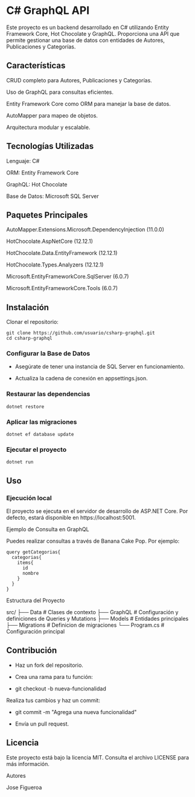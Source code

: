 ﻿# C# GraphQL API

Este proyecto es un backend desarrollado en C# utilizando Entity Framework Core, Hot Chocolate y GraphQL. Proporciona una API que permite gestionar una base de datos con entidades de Autores, Publicaciones y Categorías.

## Características

CRUD completo para Autores, Publicaciones y Categorías.

Uso de GraphQL para consultas eficientes.

Entity Framework Core como ORM para manejar la base de datos.

AutoMapper para mapeo de objetos.

Arquitectura modular y escalable.

## Tecnologías Utilizadas

Lenguaje: C#

ORM: Entity Framework Core

GraphQL: Hot Chocolate

Base de Datos: Microsoft SQL Server

## Paquetes Principales

AutoMapper.Extensions.Microsoft.DependencyInjection (11.0.0)

HotChocolate.AspNetCore (12.12.1)

HotChocolate.Data.EntityFramework (12.12.1)

HotChocolate.Types.Analyzers (12.12.1)

Microsoft.EntityFrameworkCore.SqlServer (6.0.7)

Microsoft.EntityFrameworkCore.Tools (6.0.7)

## Instalación

Clonar el repositorio:

```
git clone https://github.com/usuario/csharp-graphql.git
cd csharp-graphql
```

### Configurar la Base de Datos

- Asegúrate de tener una instancia de SQL Server en funcionamiento.

- Actualiza la cadena de conexión en appsettings.json.


### Restaurar las dependencias

```
dotnet restore
```


### Aplicar las migraciones

```
dotnet ef database update
```

### Ejecutar el proyecto

```
dotnet run
```


## Uso

### Ejecución local

El proyecto se ejecuta en el servidor de desarrollo de ASP.NET Core. Por defecto, estará disponible en https://localhost:5001.

Ejemplo de Consulta en GraphQL

Puedes realizar consultas a través de Banana Cake Pop. Por ejemplo:

```
query getCategorias{
  categorias{
    items{
      id
      nombre
    }
  }
}
```

Estructura del Proyecto

src/
├── Data                 # Clases de contexto
├── GraphQL              # Configuración y definiciones de Queries y Mutations
├── Models               # Entidades principales
├── Migrations           # Definicion de migraciones
└── Program.cs           # Configuración principal

## Contribución

- Haz un fork del repositorio.

- Crea una rama para tu función:

- git checkout -b nueva-funcionalidad

Realiza tus cambios y haz un commit:

- git commit -m "Agrega una nueva funcionalidad"

- Envía un pull request.

## Licencia

Este proyecto está bajo la licencia MIT. Consulta el archivo LICENSE para más información.

Autores

Jose Figueroa

